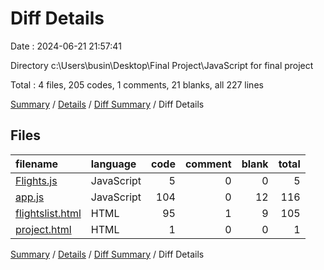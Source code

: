 # Diff Details

Date : 2024-06-21 21:57:41

Directory c:\\Users\\busin\\Desktop\\Final Project\\JavaScript for final project

Total : 4 files,  205 codes, 1 comments, 21 blanks, all 227 lines

[Summary](results.md) / [Details](details.md) / [Diff Summary](diff.md) / Diff Details

## Files
| filename | language | code | comment | blank | total |
| :--- | :--- | ---: | ---: | ---: | ---: |
| [Flights.js](/Flights.js) | JavaScript | 5 | 0 | 0 | 5 |
| [app.js](/app.js) | JavaScript | 104 | 0 | 12 | 116 |
| [flightslist.html](/flightslist.html) | HTML | 95 | 1 | 9 | 105 |
| [project.html](/project.html) | HTML | 1 | 0 | 0 | 1 |

[Summary](results.md) / [Details](details.md) / [Diff Summary](diff.md) / Diff Details